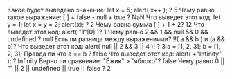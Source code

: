 Какое будет выведено значение: let x = 5; alert( x++ ); ? 5
Чему равно такое выражение: [ ] + false - null + true ? NaN
Что выведет этот код: let y = 1; let x = y = 2; alert(x); ? 2
Чему равна сумма [ ] + 1 + 2? 12
Что выведет этот код: alert( "1"[0] )? 1
Чему равно 2 && 1 && null && 0 && undefined ? null
Есть ли разница между выражениями? !!( a && b ) и (a && b)?
Что выведет этот код: alert( null || 2 && 3 || 4 ); ? 3
a = [1, 2, 3]; b = [1, 2, 3]; Правда ли что a == b ? false
Что выведет этот код: alert( +"Infinity" ); ?  Infinity
Верно ли сравнение: "Ёжик" > “яблоко"?  false
Чему равно 0 || "" || 2 || undefined || true || falsе ? 2
